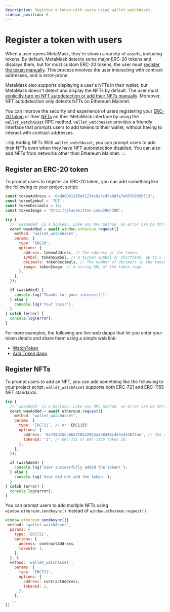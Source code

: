 ```yaml
---
description: Register a token with users using wallet_watchAsset.
sidebar_position: 6
---
```


# Register a token with users

When a user opens MetaMask, they're shown a variety of assets, including tokens.
By default, MetaMask detects some major ERC-20 tokens and displays them, but for most custom ERC-20
tokens, the user must [register the token
manually](https://support.metamask.io/hc/en-us/articles/360015489031-How-to-display-tokens-in-MetaMask#h_01FWH492CHY60HWPC28RW0872H).
This process involves the user interacting with contract addresses, and is error-prone.

MetaMask also supports displaying a user's NFTs in their wallet, but MetaMask doesn't detect and
display the NFTs by default.
The user must [explicitly turn on NFT autodetection or add their NFTs
manually](https://support.metamask.io/hc/en-us/articles/360058238591-NFT-tokens-in-your-MetaMask-wallet).
Moreover, NFT autodetection only detects NFTs on Ethereum Mainnet.

You can improve the security and experience of users registering your [ERC-20 token](#register-an-erc-20-token)
or their [NFTs](#register-nfts) on their MetaMask interface by using the
[`wallet_watchAsset`](../reference/rpc-api.md#wallet_watchasset) RPC method.
`wallet_watchAsset` provides a friendly interface that prompts users to add tokens to their wallet,
without having to interact with contract addresses.

:::tip Adding NFTs
With `wallet_watchAsset`, you can prompt users to add their NFTs even when they have NFT
autodetection disabled.
You can also add NFTs from networks other than Ethereum Mainnet.
:::

## Register an ERC-20 token

To prompt users to register an ERC-20 token, you can add something like the following to your
project script:

```javascript
const tokenAddress = '0xd00981105e61274c8a5cd5a88fe7e037d935b513';
const tokenSymbol = 'TUT';
const tokenDecimals = 18;
const tokenImage = 'http://placekitten.com/200/300';

try {
  // 'wasAdded' is a boolean. Like any RPC method, an error can be thrown.
  const wasAdded = await window.ethereum.request({
    method: 'wallet_watchAsset',
    params: {
      type: 'ERC20',
      options: {
        address: tokenAddress, // The address of the token.
        symbol: tokenSymbol, // A ticker symbol or shorthand, up to 5 characters.
        decimals: tokenDecimals, // The number of decimals in the token.
        image: tokenImage, // A string URL of the token logo.
      },
    },
  });

  if (wasAdded) {
    console.log('Thanks for your interest!');
  } else {
    console.log('Your loss!');
  }
} catch (error) {
  console.log(error);
}
```

For more examples, the following are live web dapps that let you enter your token details and share
them using a simple web link:

- [WatchToken](https://vittominacori.github.io/watch-token/create/)
- [Add Token dapp](https://metamask.github.io/Add-Token/#edit)

## Register NFTs

To prompt users to add an NFT, you can add something like the following to your project script.
`wallet_watchAsset` supports both ERC-721 and ERC-1155 NFT standards.

```javascript
try {
  // 'wasAdded' is a boolean. Like any RPC method, an error can be thrown.
  const wasAdded = await ethereum.request({
    method: 'wallet_watchAsset',
    params: {
      type: 'ERC721`, // or 'ERC1155'
      options: {
        address: '0x742d35Cc6634C0532925a3b844Bc454e4438f44e', // The address of the token.
        tokenId: '1', // ERC-721 or ERC-1155 token ID.
      },
    },
  });

  if (wasAdded) {
    console.log('User successfully added the token!');
  } else {
    console.log('User did not add the token.');
  }
} catch (error) {
  console.log(error);
}
```

You can prompt users to add multiple NFTs using `window.ethereum.sendAsync()` instead of
`window.ethereum.request()`:

```javascript
window.ethereum.sendAsync([{
 method: 'wallet_watchAsset',
  params: {
    type: 'ERC721',
    options: {
      address: contractAddress,
      tokenId: 1,
    },
  }, {
  method: 'wallet_watchAsset',
    params: {
      type: 'ERC721',
      options: {
        address: contractAddress,
        tokenId: 2,
      },
    },
  ...
])
```
